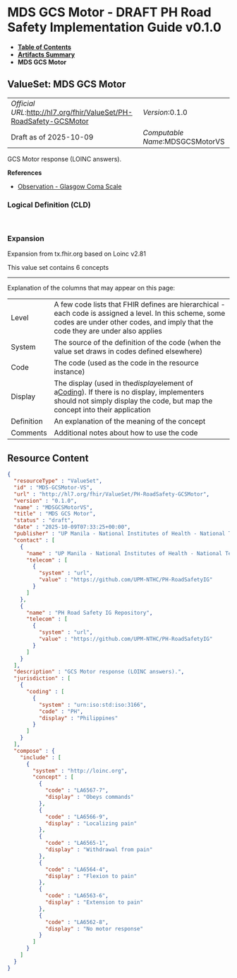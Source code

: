 # MDS GCS Motor - DRAFT PH Road Safety Implementation Guide v0.1.0

* [**Table of Contents**](toc.md)
* [**Artifacts Summary**](artifacts.md)
* **MDS GCS Motor**

## ValueSet: MDS GCS Motor 

| | |
| :--- | :--- |
| *Official URL*:http://hl7.org/fhir/ValueSet/PH-RoadSafety-GCSMotor | *Version*:0.1.0 |
| Draft as of 2025-10-09 | *Computable Name*:MDSGCSMotorVS |

 
GCS Motor response (LOINC answers). 

 **References** 

* [Observation - Glasgow Coma Scale](StructureDefinition-ObservationGCS.md)

### Logical Definition (CLD)

 

### Expansion

Expansion from tx.fhir.org based on Loinc v2.81

This value set contains 6 concepts

-------

 Explanation of the columns that may appear on this page: 

| | |
| :--- | :--- |
| Level | A few code lists that FHIR defines are hierarchical - each code is assigned a level. In this scheme, some codes are under other codes, and imply that the code they are under also applies |
| System | The source of the definition of the code (when the value set draws in codes defined elsewhere) |
| Code | The code (used as the code in the resource instance) |
| Display | The display (used in the*display*element of a[Coding](http://hl7.org/fhir/R4/datatypes.html#Coding)). If there is no display, implementers should not simply display the code, but map the concept into their application |
| Definition | An explanation of the meaning of the concept |
| Comments | Additional notes about how to use the code |



## Resource Content

```json
{
  "resourceType" : "ValueSet",
  "id" : "MDS-GCSMotor-VS",
  "url" : "http://hl7.org/fhir/ValueSet/PH-RoadSafety-GCSMotor",
  "version" : "0.1.0",
  "name" : "MDSGCSMotorVS",
  "title" : "MDS GCS Motor",
  "status" : "draft",
  "date" : "2025-10-09T07:33:25+00:00",
  "publisher" : "UP Manila - National Institutes of Health - National Telehealth Center",
  "contact" : [
    {
      "name" : "UP Manila - National Institutes of Health - National Telehealth Center",
      "telecom" : [
        {
          "system" : "url",
          "value" : "https://github.com/UPM-NTHC/PH-RoadSafetyIG"
        }
      ]
    },
    {
      "name" : "PH Road Safety IG Repository",
      "telecom" : [
        {
          "system" : "url",
          "value" : "https://github.com/UPM-NTHC/PH-RoadSafetyIG"
        }
      ]
    }
  ],
  "description" : "GCS Motor response (LOINC answers).",
  "jurisdiction" : [
    {
      "coding" : [
        {
          "system" : "urn:iso:std:iso:3166",
          "code" : "PH",
          "display" : "Philippines"
        }
      ]
    }
  ],
  "compose" : {
    "include" : [
      {
        "system" : "http://loinc.org",
        "concept" : [
          {
            "code" : "LA6567-7",
            "display" : "Obeys commands"
          },
          {
            "code" : "LA6566-9",
            "display" : "Localizing pain"
          },
          {
            "code" : "LA6565-1",
            "display" : "Withdrawal from pain"
          },
          {
            "code" : "LA6564-4",
            "display" : "Flexion to pain"
          },
          {
            "code" : "LA6563-6",
            "display" : "Extension to pain"
          },
          {
            "code" : "LA6562-8",
            "display" : "No motor response"
          }
        ]
      }
    ]
  }
}

```
